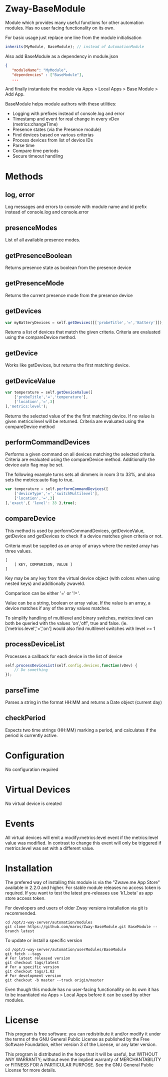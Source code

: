 # Zway-BaseModule

Module which provides many useful functions for other automation modules.
Has no user facing functionality on its own.

For basic usage just replace one line from the module initialisation

```javascript
inherits(MyModule, BaseModule); // instead of AutomationModule
```

Also add BaseModule as a dependency in module.json
```json
{
   "moduleName": "MyModule",
   "dependencies" : ["BaseModule"],
   ...
```

And finally instantiate the module via Apps > Local Apps > Base Module >
Add App.

BaseModule helps module authors with these utilities:

* Logging with prefixes instead of console.log and error
* Timestamp and event for real change in every vDev (metrics:changeTime)
* Presence states (via the Presence module)
* Find devices based on various criterias
* Process devices from list of device IDs
* Parse time
* Compare time periods
* Secure timeout handling

# Methods

## log, error

Log messages and errors to console with module name and id prefix
instead of console.log and console.error

## presenceModes

List of all available presence modes.

## getPresenceBoolean

Returns presence state as boolean from the presence device 

## getPresenceMode

Returns the current presence mode from the presence device

## getDevices

```javascript
var myBatteryDevices = self.getDevices([['probeTitle','=','Battery']]);
```

Returns a list of devices that match the given criteria. Criteria are 
evaluated using the compareDevice method.

## getDevice

Works like getDevices, but returns the first matching device.

## getDeviceValue

```javascript
var temperature = self.getDeviceValue([
    ['probeTitle','=','temperature'],
    ['location','=',3]
],'metrics:level');
```

Returns the selected value of the the first matching device. If no value is
given metrics:level will be returned. 
Criteria are evaluated using the compareDevice method

## performCommandDevices

Performs a given command on all devices matching the selected criteria.
Criteria are evaluated using the compareDevice method. Additionally the
device auto flag may be set.

The following example turns sets all dimmers in room 3 to 33%, and also sets
the metrics:auto flag to true.

```javascript
var temperature = self.performCommandDevices([
    ['deviceType','=','switchMultilevel'],
    ['location','=',3]
],'exact',{ 'level': 33 },true);
```

## compareDevice

This method is used by performCommandDevices, getDeviceValue, getDevice and
getDevices to check if a device matches given criteria or not.

Criteria must be supplied as an array of arrays where the nested array has 
three values.

```
[
    [ KEY, COMPARISON, VALUE ]
]
```

Key may be any key from the virtual device object (with colons when using 
nested keys) and additionally zwaveId.

Comparison can be either '=' or '!='.

Value can be a string, boolean or array value. If the value is an array, a
device matches if any of the array values matches.

To simplify handling of multilevel and binary switches, metrics:level can 
both be queried with the values 'on','off', true and false. (ie. 
['metrics:level','=','on'] would also find multilevel switches with level >= 1

## processDeviceList

Processes a callback for each device in the list of device 

```javascript
self.processDeviceList(self.config.devices,function(vDev) {
    // Do something
});
```

## parseTime

Parses a string in the format HH:MM and returns a Date object (current day)

## checkPeriod

Expects two time strings (HH:MM) marking a period, and calculates if the 
period is currently active.

# Configuration

No configuration required

# Virtual Devices

No virtual device is created

# Events

All virtual devices will emit a modify:metrics:level event if the 
metrics:level value was modified. In contrast to change this event will only
be triggered if metrics:level was set with a different value.

# Installation

The prefered way of installing this module is via the "Zwave.me App Store"
available in 2.2.0 and higher. For stable module releases no access token is 
required. If you want to test the latest pre-releases use 'k1_beta' as 
app store access token.

For developers and users of older Zway versions installation via git is 
recommended.

```shell
cd /opt/z-way-server/automation/modules
git clone https://github.com/maros/Zway-BaseModule.git BaseModule --branch latest
```

To update or install a specific version
```shell
cd /opt/z-way-server/automation/userModules/BaseModule
git fetch --tags
# For latest released version
git checkout tags/latest
# For a specific version
git checkout tags/1.02
# For development version
git checkout -b master --track origin/master
```

Even though this module has no user-facing functionallity on its own it has
to be insantiated via Apps > Local Apps before it can be used by other modules.

# License

This program is free software: you can redistribute it and/or modify
it under the terms of the GNU General Public License as published by
the Free Software Foundation, either version 3 of the License, or any 
later version.

This program is distributed in the hope that it will be useful,
but WITHOUT ANY WARRANTY; without even the implied warranty of
MERCHANTABILITY or FITNESS FOR A PARTICULAR PURPOSE. See the
GNU General Public License for more details.
